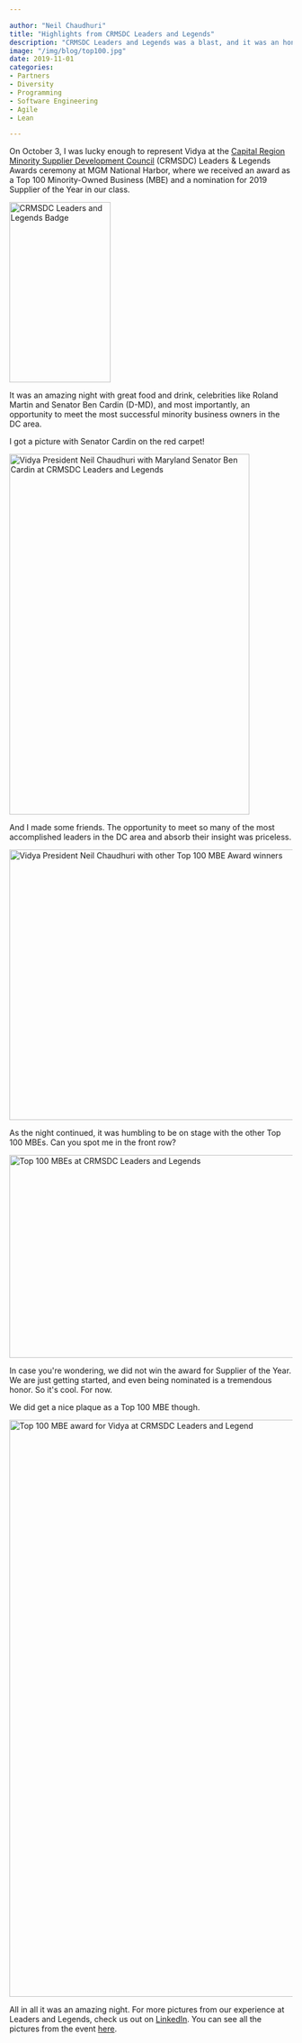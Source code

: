 ```yaml
---

author: "Neil Chaudhuri"
title: "Highlights from CRMSDC Leaders and Legends"
description: "CRMSDC Leaders and Legends was a blast, and it was an honor to receive a Top 100 MBE Award."
image: "/img/blog/top100.jpg"
date: 2019-11-01
categories: 
- Partners
- Diversity
- Programming
- Software Engineering
- Agile
- Lean

---
```


On October 3, I was lucky enough to represent Vidya at the [Capital Region Minority Supplier Development Council](http://www.crmsdc.org/)
(CRMSDC) Leaders & Legends Awards ceremony at MGM National Harbor, where we received an award as a Top 100 Minority-Owned 
Business (MBE) and a nomination for 2019 Supplier of the Year in our class.  

<img alt="CRMSDC Leaders and Legends Badge" src="/img/blog/badge.jpg" width="180px" height="320px" />

It was an amazing night with great food and drink, celebrities like Roland Martin and Senator Ben Cardin (D-MD), and 
most importantly, an opportunity to meet the most successful minority business owners in the DC area.

I got a picture with Senator Cardin on the red carpet! 

<img alt="Vidya President Neil Chaudhuri with Maryland Senator Ben Cardin at CRMSDC Leaders and Legends" src="/img/blog/cardin.jpg" width="427px" height="640px" />

And I made some friends. The opportunity to meet so many of the most accomplished leaders in the DC area and absorb their 
insight was priceless.

<img alt="Vidya President Neil Chaudhuri with other Top 100 MBE Award winners" src="/img/blog/smiles.jpg" width="640px" height="480px" />

As the night continued, it was humbling to be on stage with the other Top 100 MBEs. Can you spot me in the front row?

<img alt="Top 100 MBEs at CRMSDC Leaders and Legends" src="/img/blog/top100.jpg" width="640px" height="360px" />

In case you're wondering, we did not win the award for Supplier of the Year. We are just getting started, and 
even being nominated is a tremendous honor. So it's cool. For now.

We did get a nice plaque as a Top 100 MBE though.

<img alt="Top 100 MBE award for Vidya at CRMSDC Leaders and Legend" src="/img/blog/award.jpg" width="576px" height="1024px" />

All in all it was an amazing night. For more pictures from our experience at Leaders and Legends, check us out on 
[LinkedIn](https://www.linkedin.com/feed/update/urn:li:activity:6597315604837920768). You can see all the pictures from the event 
[here](https://crmsdc.smugmug.com/38th-Annual-Leaders-Legends-Awards-Ceremony/i-mdtTmvk).